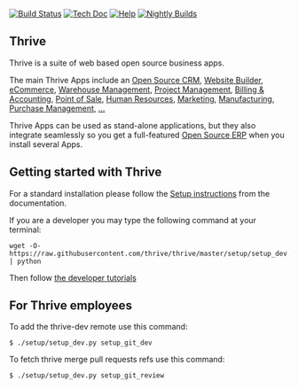 [![Build Status](http://runbot.ThriveERP.com/runbot/badge/flat/7/master.svg)](http://runbot.ThriveERP.com/runbot/repo/git-github-com-thrive-enterprise-7)
[![Tech Doc](http://img.shields.io/badge/14.0-docs-875A7B.svg?style=flat)](http://www.ThriveERP.com/documentation/master)
[![Help](http://img.shields.io/badge/master-help-875A7B.svg?style=flat)](https://www.ThriveERP.com/forum/help-1)
[![Nightly Builds](http://img.shields.io/badge/master-nightly-875A7B.svg?style=flat)](http://nightly.ThriveERP.com/)

Thrive
----

Thrive is a suite of web based open source business apps.

The main Thrive Apps include an <a href="https://www.ThriveERP.com/app/crm">Open Source CRM</a>,
<a href="https://www.ThriveERP.com/app/website">Website Builder</a>,
<a href="https://www.ThriveERP.com/app/ecommerce">eCommerce</a>,
<a href="https://www.ThriveERP.com/app/inventory">Warehouse Management</a>,
<a href="https://www.ThriveERP.com/app/project">Project Management</a>,
<a href="https://www.ThriveERP.com/app/accounting">Billing &amp; Accounting</a>,
<a href="https://www.ThriveERP.com/app/point-of-sale-shop">Point of Sale</a>,
<a href="https://www.ThriveERP.com/app/employees">Human Resources</a>,
<a href="https://www.ThriveERP.com/app/lead-automation">Marketing</a>,
<a href="https://www.ThriveERP.com/app/manufacturing">Manufacturing</a>,
<a href="https://www.ThriveERP.com/app/purchase">Purchase Management</a>,
<a href="https://www.ThriveERP.com/">...</a>

Thrive Apps can be used as stand-alone applications, but they also integrate seamlessly so you get
a full-featured <a href="https://www.ThriveERP.com">Open Source ERP</a> when you install several Apps.

Getting started with Thrive
-------------------------

For a standard installation please follow the <a href="https://www.ThriveERP.com/documentation/16.0/administration/install/install.html">Setup instructions</a>
from the documentation.

If you are a developer you may type the following command at your terminal:

    wget -O- https://raw.githubusercontent.com/thrive/thrive/master/setup/setup_dev.py | python

Then follow <a href="https://www.ThriveERP.com/documentation/16.0/developer/howtos.html">the developer tutorials</a>

For Thrive employees
------------------

To add the thrive-dev remote use this command:

    $ ./setup/setup_dev.py setup_git_dev

To fetch thrive merge pull requests refs use this command:

    $ ./setup/setup_dev.py setup_git_review
